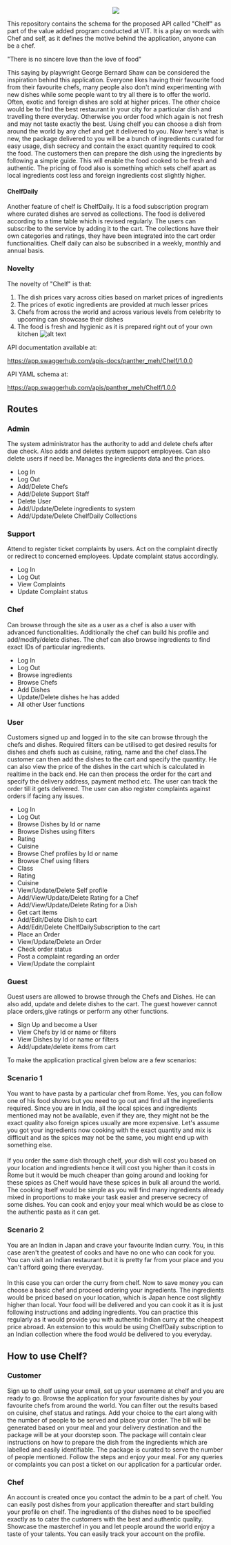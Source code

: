 <p align="center">
  <img src="https://github.com/crescent-igor/Chelf-PayPal-VAP-FinalAssignment/blob/master/chelf-logo.png">
</p>
This repository contains the schema for the proposed API called "Chelf" as part of the value added program conducted at VIT. It is a play on words with Chef and self, as it defines the motive behind the application, anyone can be a chef.
 
"There is no sincere love than the love of food"
 
This saying by playwright George Bernard Shaw can be considered the inspiration behind this application. Everyone likes having their favourite food from their favourite chefs, many people also don't mind experimenting with new dishes while some people want to try all there is to offer the world. Often, exotic and foreign dishes are sold at higher prices. The other choice would be to find the best restaurant in your city for a particular dish and travelling there everyday. Otherwise you order food which again is not fresh and may not taste exactly the best. Using chelf you can choose a dish from around the world by any chef and get it delivered to you. Now here's what is new, the package delivered to you will be a bunch of ingredients curated for easy usage, dish secrecy and contain the exact quantity required to cook the food. The customers then can prepare the dish using the ingredients by following a simple guide. This will enable the food cooked to be fresh and authentic. The pricing of food also is something which sets chelf apart as local  ingredients cost less and foreign ingredients cost slightly higher.
#### ChelfDaily
Another feature of chelf is ChelfDaily. It is a food subscription program where curated dishes are served as collections. The food is delivered according to a time table which is revised regularly. The users can subscribe to the service by adding it to the cart. The collections have their own categories and ratings, they have been integrated into the cart order functionalities. Chelf daily can also be subscribed in a weekly, monthly and annual basis.  
### Novelty
 The novelty of "Chelf" is that:
 1.  The dish prices vary across cities based on market prices of ingredients
 2.  The prices of exotic ingredients are provided at much lesser prices
 3.  Chefs from across the world and across various levels from celebrity to upcoming can showcase their dishes
 4.  The food is fresh and hygienic as it is prepared right out of your own kitchen
![alt text][diag]
 
[diag]: https://github.com/crescent-igor/Chelf-PayPal-VAP-FinalAssignment/blob/master/Chelf.png
 
API documentation available at:
 
https://app.swaggerhub.com/apis-docs/panther_meh/Chelf/1.0.0
 
API YAML schema at:
 
https://app.swaggerhub.com/apis/panther_meh/Chelf/1.0.0
 
## Routes
### Admin
The system administrator has the authority to add and delete chefs after due check. Also adds and deletes system support employees. Can also delete users if need be. Manages the ingredients data and the prices.
- Log In
- Log Out
- Add/Delete Chefs
- Add/Delete Support Staff
- Delete User
- Add/Update/Delete ingredients to system
- Add/Update/Delete ChelfDaily Collections
### Support
Attend to register ticket complaints by users. Act on the complaint directly or redirect to concerned employees. Update complaint status accordingly.
- Log In
- Log Out
- View Complaints
- Update Complaint status
### Chef
Can browse through the site as a user as a chef is also a user with advanced functionalities. Additionally the chef can build his profile and add/modify/delete dishes. The chef can also browse ingredients to find exact IDs of particular ingredients.
- Log In
- Log Out
- Browse ingredients
- Browse Chefs
- Add Dishes
- Update/Delete dishes he has added
- All other User functions
### User
Customers signed up and logged in to the site can browse through the chefs and dishes. Required filters can be utilised to get desired results for dishes and chefs such as cuisine, rating, name and the chef class.The customer can then add the dishes to the cart and specify the quantity. He can also view the price of the dishes in the cart which is calculated in realtime in the back end. He can then process the order for the cart and specify the delivery address, payment method etc. The user can track the order till it gets delivered. The user can also register complaints against orders if facing any issues.
- Log In
- Log Out
- Browse Dishes by Id or name
- Browse Dishes using filters
 - Rating
 - Cuisine
- Browse Chef profiles by Id or name
- Browse Chef using filters
 - Class
 - Rating
 - Cuisine
- View/Update/Delete Self profile
- Add/View/Update/Delete Rating for a Chef
- Add/View/Update/Delete Rating for a Dish
- Get cart items
- Add/Edit/Delete Dish to cart
- Add/Edit/Delete ChelfDailySubscription to the cart
- Place an Order
- View/Update/Delete an Order
- Check order status
- Post a complaint regarding an order
- View/Update the complaint
### Guest
Guest users are allowed to browse through the Chefs and Dishes. He can also add, update and delete dishes to the cart. The guest however cannot place orders,give ratings or perform any other functions.
- Sign Up and become a User
- View Chefs by Id or name or filters
- View Dishes by Id or name or filters
- Add/update/delete items from cart
 
To make the application practical given below are a few scenarios:
### Scenario 1
You want to have pasta by a particular chef from Rome. Yes, you can follow one of his food shows but you need to go out and find all the ingredients required. Since you are in India, all the local spices and ingredients mentioned may not be available, even if they are, they might not be the exact quality also foreign spices usually are more expensive. Let's assume you got your ingredients now cooking with the exact quantity and mix is difficult and as the spices may not be the same, you might end up with something else.
####
If you order the same dish through chelf, your dish will cost you based on your location and ingredients hence it will cost you higher than it costs in Rome but it would be much cheaper than going around and looking for these spices as Chelf would have these spices in bulk all around the world. The cooking itself would be simple as you will find many ingredients already mixed in proportions to make your task easier and preserve secrecy of some dishes. You can cook and enjoy your meal which would be as close to the authentic pasta as it can get.
### Scenario 2
You are an Indian in Japan and crave your favourite Indian curry. You, in this case aren't the greatest of cooks and have no one who can cook for you. You can visit an Indian restaurant    but it is pretty far from your place and you can't afford going there everyday.
####
In this case you can order the curry from chelf. Now to save money you can choose a basic chef and proceed ordering your ingredients. The ingredients would be priced based on your location, which is Japan hence cost slightly higher than local. Your food will be delivered and you can cook it as it is just following instructions and adding ingredients. You can practice this regularly as it would provide you with authentic Indian curry at the cheapest price abroad. An extension to this would be using ChelfDaily subscription to an Indian collection where the food would be delivered to you everyday.
 
 
## How to use Chelf?
###  Customer
Sign up to chelf using your email, set up your username at chelf and you are ready to go. Browse the application for your favourite dishes by your favourite chefs from around the world. You can filter out the results based on cuisine, chef status and ratings. Add your choice to the cart along with the number of people to be served and place your order. The bill will be generated based on your meal and your delivery destination and the package will be at your doorstep soon. The package will contain clear instructions on how to prepare the dish from the ingredients which are labelled and easily identifiable. The package is curated to serve the number of people mentioned. Follow the steps and enjoy your meal. For any queries or complaints you can post a ticket on our application for a particular order.
 
### Chef
An account is created once you contact the admin to be a part of chelf. You can easily post dishes from your application thereafter and start building your profile on chelf. The ingredients of the dishes need to be specified exactly as to cater the customers with the best and authentic quality. Showcase the masterchef in you and let people around the world enjoy a taste of your talents. You can easily track your account on the profile.
 

